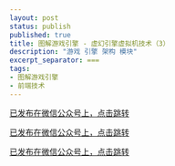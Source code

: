 ```yaml
---
layout: post
status: publish
published: true
title: 图解游戏引擎 - 虚幻引擎虚拟机技术（3）
description: "游戏 引擎 架构 模块"
excerpt_separator: ===
tags:
- 图解游戏引擎
- 前端技术
---
```


[已发布在微信公众号上，点击跳转](https://mp.weixin.qq.com/s/YipTeTw-T7dSwvhS5a5JLA)

[已发布在微信公众号上，点击跳转](https://mp.weixin.qq.com/s/YipTeTw-T7dSwvhS5a5JLA)

[已发布在微信公众号上，点击跳转](https://mp.weixin.qq.com/s/YipTeTw-T7dSwvhS5a5JLA)

